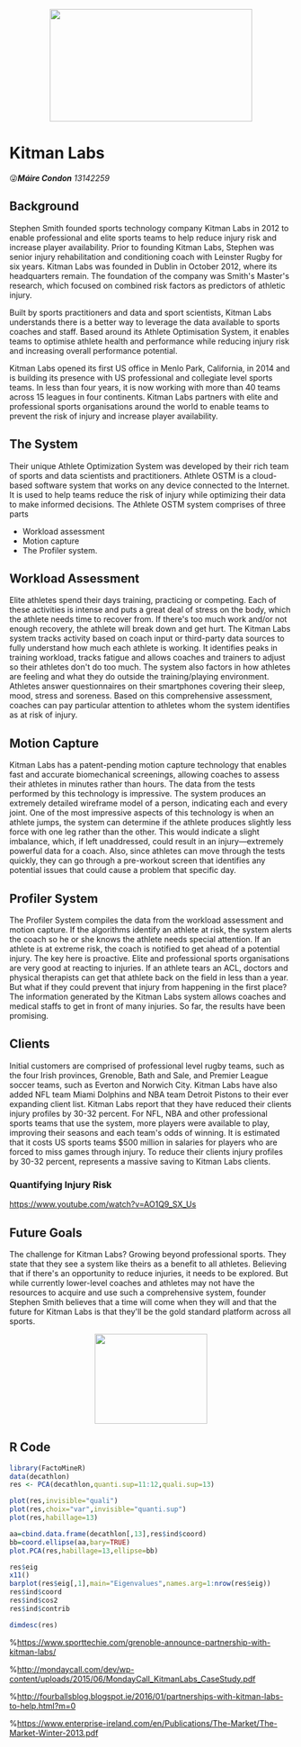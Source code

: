 <p align="center">
  <img width="360" height="200" src="https://github.com/ULStats/MA4128Assessment-2018/blob/master/Kitman%20Labs/Images/Kitman%20Labs%20Logo.png">
</p>

__Kitman Labs__ 
===========================
:stuck_out_tongue_winking_eye:***Máire Condon**    13142259*


## Background
Stephen Smith founded sports technology company Kitman Labs in 2012 to enable professional and elite sports teams to help reduce injury risk and increase player availability. Prior to founding Kitman Labs, Stephen was senior injury rehabilitation and conditioning coach with Leinster Rugby for six years. Kitman Labs was founded in Dublin in October 2012, where its headquarters remain. The foundation of the company was Smith's Master's research, which focused on combined risk factors as predictors of athletic injury. 

Built by sports practitioners and data and sport scientists, Kitman Labs understands there is a better way to leverage the data available to sports coaches and staff. Based around its Athlete Optimisation System, it enables teams to optimise athlete health and performance while reducing injury risk and increasing overall performance potential. 

Kitman Labs opened its first US office in Menlo Park, California, in 2014 and is building its presence with US professional and collegiate level sports teams. In less than four years, it is now working with more than 40 teams across 15 leagues in four continents.  Kitman Labs partners with elite and professional sports organisations around the world to enable teams to prevent the risk of injury and increase player availability.

## The System
Their unique Athlete Optimization System was developed by their rich team of sports and data scientists and practitioners. Athlete OSTM 
is a cloud-based software system that works on any device connected to the Internet. It is used to help teams reduce the risk of injury 
while optimizing their data to make informed decisions. The Athlete OSTM system comprises of three parts
* Workload assessment
* Motion capture
* The Profiler system. 

## Workload Assessment
Elite athletes spend their days training, practicing or competing. Each of these activities is intense and puts a great deal of stress on 
the body, which the athlete needs time to recover from. If there's too much work and/or not enough recovery, the athlete will break down 
and get hurt. The Kitman Labs system tracks activity based on coach input or third-party data sources to fully understand how much each 
athlete is working. It identifies peaks in training workload, tracks fatigue and allows coaches and trainers to adjust so their athletes 
don't do too much. The system also factors in how athletes are feeling and  what they do outside the training/playing environment. 
Athletes answer questionnaires on their smartphones covering their sleep, mood, stress and soreness. Based on this comprehensive 
assessment, coaches can pay particular attention to athletes whom the system identifies as at risk of injury.

## Motion Capture
Kitman Labs has a patent-pending motion capture technology that enables fast and accurate biomechanical screenings, allowing coaches to 
assess their athletes in minutes rather than hours. The data from the tests performed by this technology is impressive. The system 
produces an extremely detailed wireframe model of a person, indicating each and every joint. One of the most impressive aspects of this 
technology is when an athlete jumps, the system can determine if the athlete produces slightly less force with one leg rather than the 
other. This would indicate a slight imbalance, which, if left unaddressed, could result in an injury—extremely powerful data for a coach. 
Also, since athletes can move through the tests quickly, they can go through a pre-workout screen that identifies any potential issues 
that could cause a problem that specific day.

## Profiler System
The Profiler System compiles the data from the workload assessment and motion capture. If the algorithms identify an athlete at risk, the 
system alerts the coach so he or she knows the athlete needs special attention. If an athlete is at extreme risk, the coach is notified 
to get ahead of a potential injury. The key here is proactive. Elite and professional sports organisations are very good at reacting to 
injuries. If an athlete tears an ACL, doctors and physical therapists can get that athlete back on the field in less than a year. But 
what if they could prevent that injury from happening in the first place? The information generated by the Kitman Labs system allows 
coaches and medical staffs to get in front of many injuries. So far, the results have been promising.

## Clients
Initial customers are comprised of professional level rugby teams, such as the four Irish provinces, Grenoble, Bath and Sale, and Premier 
League soccer teams, such as Everton and Norwich City. Kitman Labs have also added NFL team Miami Dolphins and NBA team Detroit Pistons 
to their ever expanding client list. Kitman Labs report that they have reduced their clients injury profiles by 30-32 percent. For NFL, 
NBA and other professional sports teams that use the system, more players were available to play, improving their seasons and each team's
odds of winning. It is estimated that it costs US sports teams $500 million in salaries for players who are forced to miss games through 
injury. To reduce their clients injury profiles by 30-32 percent, represents a massive saving to Kitman Labs clients.

  ### Quantifying Injury Risk 
  https://www.youtube.com/watch?v=AO1Q9_SX_Us


## Future Goals
The challenge for Kitman Labs? Growing beyond professional sports. They state that they see a system like theirs as a benefit to all 
athletes. Believing that if there's an opportunity to reduce injuries, it needs to be explored. But while currently lower-level coaches 
and athletes may not have the resources to acquire and use such a comprehensive system, founder Stephen Smith believes that a time will 
come when they will and that the future for Kitman Labs is that they'll be the gold standard platform across all sports.

<p align="center">
  <img width="200" height="160" src="https://raw.githubusercontent.com/DragonflyStats/MA4128Assessment/master/images/Rlogo.jpg">
</p>



## R Code

```r
library(FactoMineR)
data(decathlon)
res <- PCA(decathlon,quanti.sup=11:12,quali.sup=13)

plot(res,invisible="quali")
plot(res,choix="var",invisible="quanti.sup")
plot(res,habillage=13)

aa=cbind.data.frame(decathlon[,13],res$ind$coord)
bb=coord.ellipse(aa,bary=TRUE)
plot.PCA(res,habillage=13,ellipse=bb)

res$eig
x11()
barplot(res$eig[,1],main="Eigenvalues",names.arg=1:nrow(res$eig))
res$ind$coord
res$ind$cos2
res$ind$contrib

dimdesc(res)
```
%https://www.sporttechie.com/grenoble-announce-partnership-with-kitman-labs/

%http://mondaycall.com/dev/wp-content/uploads/2015/06/MondayCall_KitmanLabs_CaseStudy.pdf

%http://fourballsblog.blogspot.ie/2016/01/partnerships-with-kitman-labs-to-help.html?m=0

%https://www.enterprise-ireland.com/en/Publications/The-Market/The-Market-Winter-2013.pdf
